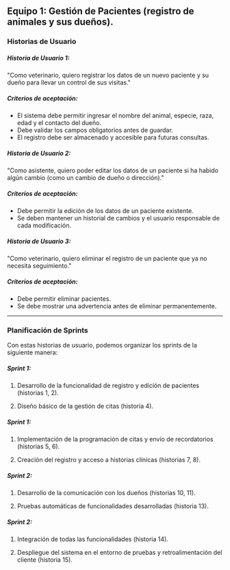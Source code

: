 ## Equipo 1: Gestión de Pacientes (registro de animales y sus dueños).

### Historias de Usuario
##### Historia de Usuario 1:
"Como veterinario, quiero registrar los datos de un nuevo paciente y su dueño para llevar un control de sus visitas."

##### Criterios de aceptación:
- El sistema debe permitir ingresar el nombre del animal, especie, raza, edad y el contacto del dueño.
- Debe validar los campos obligatorios antes de guardar.
- El registro debe ser almacenado y accesible para futuras consultas.

##### Historia de Usuario 2:
"Como asistente, quiero poder editar los datos de un paciente si ha habido algún cambio (como un cambio de dueño o dirección)."

##### Criterios de aceptación:
- Debe permitir la edición de los datos de un paciente existente.
- Se deben mantener un historial de cambios y el usuario responsable de cada modificación.

##### Historia de Usuario 3:
"Como veterinario, quiero eliminar el registro de un paciente que ya no necesita seguimiento."

##### Criterios de aceptación:
- Debe permitir eliminar pacientes.
- Se debe mostrar una advertencia antes de eliminar permanentemente.

------------

### Planificación de Sprints

Con estas historias de usuario, podemos organizar los sprints de la siguiente manera:
##### Sprint 1:

1. Desarrollo de la funcionalidad de registro y edición de pacientes (historias 1, 2).

2. Diseño básico de la gestión de citas (historia 4).

##### Sprint 1:

1. Implementación de la programación de citas y envío de recordatorios (historias 5, 6).

2. Creación del registro y acceso a historias clínicas (historias 7, 8).

##### Sprint 2:

1. Desarrollo de la comunicación con los dueños (historias 10, 11).

2. Pruebas automáticas de funcionalidades desarrolladas (historia 13).

##### Sprint 2:

1. Integración de todas las funcionalidades (historia 14).

2. Despliegue del sistema en el entorno de pruebas y retroalimentación del cliente (historia 15).
